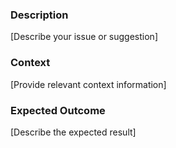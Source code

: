<!--
Please use the appropriate issue template to create a new issue.
If there is no suitable template, please provide the following information:
-->

### Description

[Describe your issue or suggestion]

### Context

[Provide relevant context information]

### Expected Outcome

[Describe the expected result]
